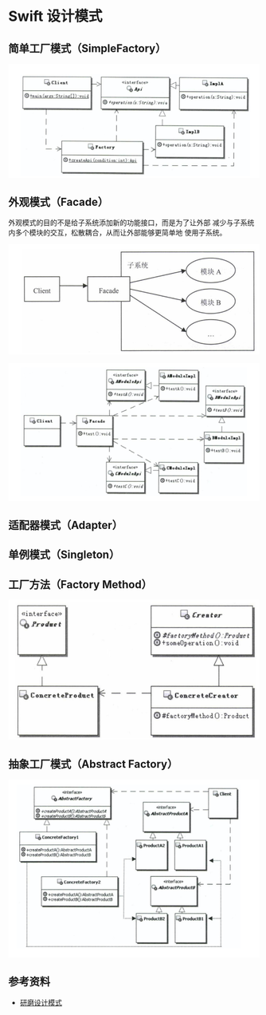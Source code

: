 # Swift 设计模式

## 简单工厂模式（SimpleFactory）

![](images/simple_factory_UML.png)

## 外观模式（Facade）

外观模式的目的不是给子系统添加新的功能接口，而是为了让外部 减少与子系统内多个模块的交互，松散耦合，从而让外部能够更简单地 使用子系统。

![](images/facade.png)

![](images/facade_UML.png)

## 适配器模式（Adapter）

## 单例模式（Singleton）

## 工厂方法（Factory Method）

![](images/factory_method_UML.png)

## 抽象工厂模式（Abstract Factory）

![](images/abstract_factory.png)

## 参考资料

* [研磨设计模式]()